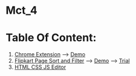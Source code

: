 # Mct_4
# Table Of Content:
1. [Chrome Extension](https://github.com/Mayankkatheriya/Mct_4/tree/main/Mayank-Chrome_Extension) --> [Demo]()
2. [Flipkart Page Sort and Filter](https://github.com/Mayankkatheriya/Mct_4/tree/main/Mayank-flipkart_Sort_filter) --> [Demo]() --> [Trial](https://mayankkatheriya.github.io/Mct_4/Mayank-flipkart_Sort_filter/)
3. [HTML CSS JS Editor]()
